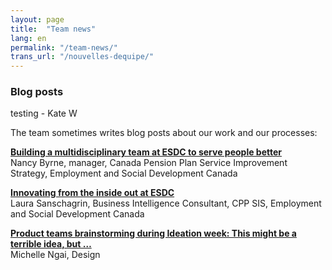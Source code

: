 ```yaml
---
layout: page
title:  "Team news"
lang: en
permalink: "/team-news/"
trans_url: "/nouvelles-dequipe/"
---
```


### Blog posts
testing - Kate W

The team sometimes writes blog posts about our work and our processes:

**[Building a multidisciplinary team at ESDC to serve people better](https://digital.canada.ca/2019/06/19/building-a-multidisciplinary-team-at-esdc-to-serve-people-better/)**<br>
Nancy Byrne, manager, Canada Pension Plan Service Improvement Strategy, Employment and Social Development Canada

**[Innovating from the inside out at ESDC](https://digital.canada.ca/2019/07/22/innovating-from-the-inside-out-at-esdc/)**<br>
Laura Sanschagrin, Business Intelligence Consultant, CPP SIS, Employment and Social Development Canada

**[Product teams brainstorming during Ideation week: This might be a terrible idea, but …](https://digital.canada.ca/2019/08/26/product-teams-brainstorming-during-ideation-week-this-might-be-a-terrible-idea-but/)**<br>
Michelle Ngai, Design
